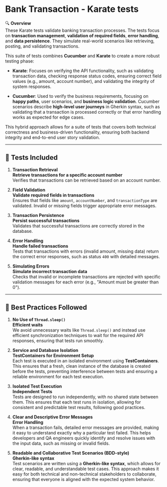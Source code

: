 # Bank Transaction - Karate tests

🔍 **Overview**  
These Karate tests validate banking transaction processes. The tests focus on **transaction management**, **validation of required fields**, **error handling**, and **data persistence**. They simulate real-world scenarios like retrieving, posting, and validating transactions.

This suite of tests combines **Cucumber** and **Karate** to create a more robust testing phase:
   
   - **Karate**: Focuses on verifying the API functionality, such as validating transaction data, checking response status codes, ensuring correct field values (e.g., amount, account number), and validating the integrity of system responses.
   
   - **Cucumber**: Used to verify the business requirements, focusing on **happy paths**, user scenarios, and **business logic validation**. Cucumber scenarios describe **high-level user journeys** in Gherkin syntax, such as validating that a transaction is processed correctly or that error handling works as expected for edge cases.

   This hybrid approach allows for a suite of tests that covers both technical correctness and business-driven functionality, ensuring both backend integrity and end-to-end user story validation.

---

## 🧪 **Tests Included**

1. **Transaction Retrieval**  
   **Retrieve transactions for a specific account number**  
   Verifies that transactions can be retrieved based on an account number.

2. **Field Validation**  
   **Validate required fields in transactions**  
   Ensures that fields like `amount`, `accountNumber`, and `transactionType` are validated. Invalid or missing fields trigger appropriate error messages.

3. **Transaction Persistence**  
   **Persist successful transactions**  
   Validates that successful transactions are correctly stored in the database.

4. **Error Handling**  
   **Handle failed transactions**  
   Tests that transactions with errors (invalid amount, missing data) return the correct error responses, such as status `400` with detailed messages.

5. **Simulating Errors**  
   **Simulate incorrect transaction data**  
   Checks that invalid or incomplete transactions are rejected with specific validation messages for each error (e.g., "Amount must be greater than 0").

---

## 🚀 **Best Practices Followed**

1. **No Use of `Thread.sleep()`**  
   **Efficient waits**  
   We avoid unnecessary waits like `Thread.sleep()` and instead use efficient synchronization techniques to wait for the required API responses, ensuring that tests run smoothly.

2. **Service and Database Isolation**  
   **TestContainers for Environment Setup**  
   Each test is executed in an isolated environment using **TestContainers**. This ensures that a fresh, clean instance of the database is created before the tests, preventing interference between tests and ensuring a reliable environment for each test execution.

3. **Isolated Test Execution**  
   **Independent Tests**  
   Tests are designed to run independently, with no shared state between them. This ensures that each test runs in isolation, allowing for consistent and predictable test results, following good practices.

4. **Clear and Descriptive Error Messages**  
   **Error Handling**  
   When a transaction fails, detailed error messages are provided, making it easy to understand exactly why a particular test failed. This helps developers and QA engineers quickly identify and resolve issues with the input data, such as missing or invalid fields.

5. **Readable and Collaborative Test Scenarios (BDD-style)**  
   **Gherkin-like syntax**  
   Test scenarios are written using a **Gherkin-like syntax**, which allows for clear, readable, and understandable test cases. This approach makes it easy for both technical and non-technical stakeholders to collaborate, ensuring that everyone is aligned with the expected system behavior.

